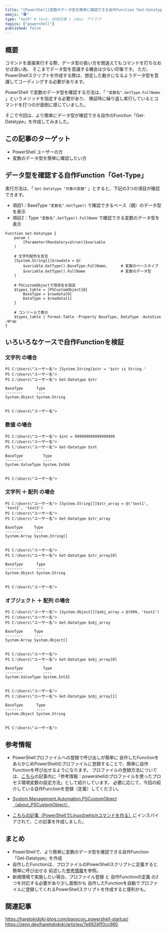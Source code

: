 ```yaml
---
title: "[PowerShell]変数のデータ型を簡単に確認できる自作Function「Get-Datatype」"
emoji: "🕵"
type: "tech" # tech: 技術記事 / idea: アイデア
topics: ["powershell"]
published: false
---
```

## 概要

コマンドを直接実行する際、データ型の扱い方を間違えてもコマンドを打ちなおせば良い為、
そこまでデータ型を意識する機会は少ない印象です。
ただ、PowerShellスクリプトを作成する際は、想定した動きになるようデータ型を意識してコーディングする必要があります。

PowerShell で変数のデータ型を確認する方法は、「 `"変数名".GetType.FullName` 」というメソッドを指定する必要があり、
検証時に繰り返し実行しているとコマンドを打つのが面倒に感じていました。

そこで今回は、より簡単にデータ型が確認できる自作のFunction「Get-Datatype」を作成してみました。

## この記事のターゲット

- PowerShell ユーザーの方
- 変数のデータ型を簡単に確認したい方

## データ型を確認する自作Function「Get-Type」

実行方法は、「 `Get-Datatype "対象の変数"` 」とすると、下記の3つの項目が確認できます。

- 項目1：BaseType
    `"変数名".GetType()` で確認できるベース（親）のデータ型を表示
- 項目2：Type
    `"変数名".GetType().FullName` で確認できる変数のデータ型を表示

```powershell:データ型を調べる「Get-Type」Function
Function Get-Datatype {
	param (
	    [Parameter(Mandatory=$true)]$variable
	)

    # 文字列配列を宣言
	[System.String[]]$rowdata = @(
		$variable.GetType().BaseType.FullName,      # 変数のベースタイプ
		$variable.GetType().FullName                # 変数のデータ型
	)
	
    # PSCustomObjectで項目名を設定
	$types_table = [PSCustomObject]@{
		BaseType = $rowdata[0]
		DataType = $rowdata[1]
	}

    # コンソールで表示
    $types_table | Format-Table -Property BaseType, DataType -AutoSize -Wrap
}
```

## いろいろなケースで自作Functionを検証

### 文字列 の場合

```powershell:文字列 の場合
PS C:\Users\"ユーザー名"> [System.String]$str = '$str is String.'
PS C:\Users\"ユーザー名">
PS C:\Users\"ユーザー名"> Get-Datatype $str

BaseType      Type
--------      ----
System.Object System.String


PS C:\Users\"ユーザー名">
```

### 数値 の場合

```powershell:数値 の場合
PS C:\Users\"ユーザー名"> $int = 999999999999999999
PS C:\Users\"ユーザー名">
PS C:\Users\"ユーザー名"> Get-Datatype $int

BaseType         Type
--------         ----
System.ValueType System.Int64


PS C:\Users\"ユーザー名">
```

### 文字列 ＋ 配列 の場合

```powershell:文字列 ＋ 配列 の場合
PS C:\Users\"ユーザー名"> [System.String[]]$str_array = @('text1', 'text2', 'text3')
PS C:\Users\"ユーザー名">
PS C:\Users\"ユーザー名"> Get-Datatype $str_array

BaseType     Type
--------     ----
System.Array System.String[]


PS C:\Users\"ユーザー名">
PS C:\Users\"ユーザー名"> Get-Datatype $str_array[0]

BaseType      Type
--------      ----
System.Object System.String


PS C:\Users\"ユーザー名">
```

### オブジェクト ＋ 配列 の場合

```powershell:オブジェクト ＋ 配列 の場合
PS C:\Users\"ユーザー名"> [System.Object[]]$obj_array = @(999, 'text2')
PS C:\Users\"ユーザー名">
PS C:\Users\"ユーザー名"> Get-Datatype $obj_array

BaseType     Type
--------     ----
System.Array System.Object[]


PS C:\Users\"ユーザー名">
PS C:\Users\"ユーザー名"> Get-Datatype $obj_array[0]

BaseType         Type
--------         ----
System.ValueType System.Int32


PS C:\Users\"ユーザー名">
PS C:\Users\"ユーザー名"> Get-Datatype $obj_array[1]

BaseType      Type
--------      ----
System.Object System.String


PS C:\Users\"ユーザー名">
```

## 参考情報

- PowerShellプロファイルへの登録で呼び出しが簡単に
    自作したFunctionをあらかじめPowerShellのプロファイルに登録することで、簡単に自作Functionを呼び出せるようになります。
    プロファイルの登録方法については、[こちら](https://zenn.dev/haretokidoki/articles/e2a6c521035d94#参考情報：powershellのプロファイルを使ったプロセス環境変数の設定方法)の記事内に「参考情報：powershellのプロファイルを使ったプロセス環境変数の設定方法」として紹介しています。
    必要に応じて、今回の紹介している自作Functionを登録（定義）してください。

- [System.Management.Automation.PSCustomObject（about_PSCustomObject）](https://learn.microsoft.com/ja-jp/powershell/module/microsoft.powershell.core/about/about_pscustomobject)

- [こちらの記事（PowerShellでLinuxのwhichコマンドを作る）](https://tex2e.github.io/blog/powershell/which)にインスパイアされて、この記事を作成しました。

## まとめ

- PowerShellで、より簡単に変数のデータ型を確認できる自作Function「Get-Datatype」を作成
- 自作したFunctionは、プロファイルのPowerShellスクリプトに定義すると簡単に呼び出せる
    前述した[参考情報](https://zenn.dev/haretokidoki/articles/e2a6c521035d94#参考情報：powershellのプロファイルを使ったプロセス環境変数の設定方法)を参照。
- 新規環境で実施したい場合、プロファイル登録 と 自作Functionの定義 の2つを対応する必要があり少し面倒かも
    自作したFunctionを自動でプロファイルに登録してくれるPowerShellスクリプトを作成すると便利かも。

## 関連記事

https://haretokidoki-blog.com/pasocon_powershell-startup/
https://zenn.dev/haretokidoki/articles/7e6924ff0cc960
